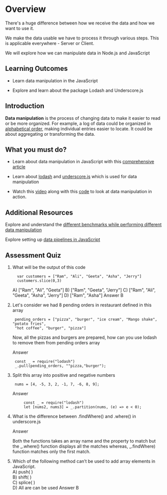 
  

# Overview

  

There's a huge difference between how we receive the data and how we want to use it.

We make the data usable we have to process it through various steps. This is applicable everywhere - Server or Client.

We will explore how we can manipulate data in Node.js and JavaScript

  

## Learning Outcomes

  

- Learn data manipulation in the JavaScript

- Explore and learn about the package Lodash and Underscore.js

## Introduction

  

**Data manipulation** is the process of changing data to make it easier to read or be more organized. For example, a log of data could be organized in [alphabetical order](https://www.computerhope.com/jargon/l/lexisort.htm), making individual entries easier to locate. It could be about aggregating or transforming the data.

  

## What you must do?

  

- Learn about data manipulation in JavaScript with this [comprehensive article](http://learnjsdata.com/)

- Learn about [lodash](http://zetcode.com/javascript/lodash/) and [underscore.js](https://keyholesoftware.com/2016/10/24/an-introduction-to-underscore-js/) which is used for data manipulation

- Watch this [video](https://www.youtube.com/watch?v=KhQkErkEips) along  with this [code](https://github.com/shama/letswritecode/tree/master/js-arrays) to look at data manipulation in action.
  

## Additional Resources

  

Explore and understand the [different benchmarks while performing different data manipulation](https://blog.bitsrc.io/you-dont-need-lodash-or-how-i-started-loving-javascript-functions-3f45791fa6cd)

Explore setting up [data pipelines in JavaScript](https://medium.com/javascript-scene/transducers-efficient-data-processing-pipelines-in-javascript-7985330fe73d)

## Assessment Quiz

1.  What will be the output of this code

		  var customers = ["Ram", "Ali", "Geeta", "Asha", "Jerry"]
		  customers.slice(0,3)
	A) ["Ram", "Ali", "Geeta"]
	B) ["Ram", "Geeta",  "Jerry"]
	C) ["Ram", "Ali", "Geeta", "Asha", "Jerry"]
	D) ["Ram",  "Asha"]
	Answer B

2. Let's consider we had 8 pending orders in restaurant defined in this array
		
	    pending_orders = ["pizza", "burger", "ice cream", "Mango shake", "potato fries", 
	    "hot coffee", "burger", "pizza"]

	Now, all the pizzas and burgers are prepared, how can you use lodash to remove them from pending orders array

	Answer

		const _ = require("lodash")
		_.pull(pending_orders, ""pizza,"burger");

3. Split this array into positive and negative numbers

		nums = [4, -5, 3, 2, -1, 7, -6, 8, 9];
	Answer
		
			const _ = require("lodash")
			let [nums2, nums3] = _.partition(nums, (e) => e < 0);

4. What is the difference between .findWhere() and .where() in underscore.js

	Answer

	Both the functions takes an array name and the property to match but the _.where() function displays all the matches whereas, _.findWhere) function matches only the first match.

5. Which of the following method can’t be used to add array elements in JavaScript.  
	A) push( )  
	B) shift( )  
	C) splice( )  
	D) All are can be used
	Answer B
